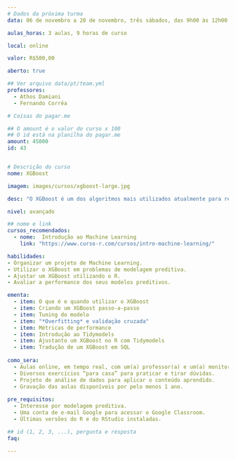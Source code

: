 ```yaml
---
# Dados da próxima turma
data: 06 de novembro a 20 de novembro, três sábados, das 9h00 às 12h00

aulas_horas: 3 aulas, 9 horas de curso

local: online

valor: R$500,00

aberto: true

## Ver arquivo data/pt/team.yml
professores:
  - Athos Damiani
  - Fernando Corrêa

# Coisas do pagar.me

## O amount é o valor do curso x 100
## O id está na planilha do pagar.me
amount: 45000
id: 43


# Descrição do curso
nome: XGBoost

imagem: images/cursos/xgboost-large.jpg

desc: "O XGBoost é um dos algoritmos mais utilizados atualmente para resolver problemas de modelagem preditiva, sendo um dos modelos mais vezes campeão de competições do Kaggle. O objetivo deste workshop é apresentar os principais conceitos por trás desse algoritmo e mostrar como ajustar, tunar e avalir a sua performance. Também vamos discutir sobre o framework do Machine Learning e apresentar algumas técnicas de interpretabilidade."

nivel: avançado

## nome e link
cursos_recomendados:
  - nome:  Introdução ao Machine Learning
    link: "https://www.curso-r.com/cursos/intro-machine-learning/"

habilidades:
- Organizar um projeto de Machine Learning.
- Utilizar o XGBoost em problemas de modelagem preditiva.
- Ajustar um XGBoost utilizando o R.
- Avaliar a performance dos seus modelos preditivos.

ementa:
  - item: O que é e quando utilizar o XGBoost
  - item: Criando um XGBoost passo-a-passo
  - item: Tuning do modelo
  - item: "*Overfitting* e validação cruzada"
  - item: Métricas de performance
  - item: Introdução ao Tidymodels
  - item: Ajustanto um XGBoost no R com Tidymodels
  - item: Tradução de um XGBoost em SQL
  
como_sera: 
  - Aulas online, em tempo real, com um(a) professor(a) e um(a) monitor(a).
  - Diversos exercícios “para casa” para praticar e tirar dúvidas.
  - Projeto de análise de dados para aplicar o conteúdo aprendido.
  - Gravação das aulas disponíveis por pelo menos 1 ano.
  
pre_requisitos: 
  - Interesse por modelagem preditiva.
  - Uma conta de e-mail Google para acessar o Google Classroom.
  - Últimas versões do R e do RStudio instaladas.

## id (1, 2, 3, ...), pergunta e resposta
faq:
  
---
```


